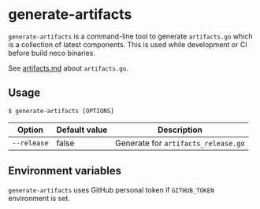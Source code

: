 generate-artifacts
==================

`generate-artifacts` is a command-line tool to generate `artifacts.go`
which is a collection of latest components. This is used while
development or CI before build neco binaries.

See [artifacts.md](artifacts.md) about `artifacts.go`.

Usage
-----

```console
$ generate-artifacts [OPTIONS]
```

| Option      | Default value | Description                         |
| ----------- | ------------- | ----------------------------------- |
| `--release` | false         | Generate for `artifacts_release.go` |

Environment variables
---------------------

`generate-artifacts` uses GitHub personal token if `GITHUB_TOKEN` environment is set.
